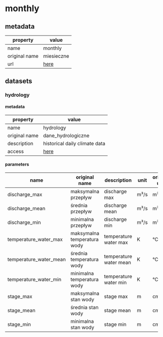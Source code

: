 # monthly

## metadata

| property      | value                                                                                                 |
|---------------|-------------------------------------------------------------------------------------------------------|
| name          | monthly                                                                                               |
| original name | miesieczne                                                                                            |
| url           | [here](https://danepubliczne.imgw.pl/data/dane_pomiarowo_obserwacyjne/dane_hydrologiczne/miesieczne/) |

## datasets

### hydrology

#### metadata

| property      | value                                                                                                 |
|---------------|-------------------------------------------------------------------------------------------------------|
| name          | hydrology                                                                                             |
| original name | dane_hydrologiczne                                                                                    |
| description   | historical daily climate data                                                                         |
| access        | [here](https://danepubliczne.imgw.pl/data/dane_pomiarowo_obserwacyjne/dane_hydrologiczne/miesieczne/) |

#### parameters

| name                   | original name               | description            | unit | original unit | constraints |
|------------------------|-----------------------------|------------------------|------|---------------|-------------|
| discharge_max          | maksymalna przepływ         | discharge max          | m³/s | m³/s          | >=0         |
| discharge_mean         | średnia przepływ            | discharge mean         | m³/s | m³/s          | >=0         |
| discharge_min          | minimalna przepływ          | discharge min          | m³/s | m³/s          | >=0         |
| temperature_water_max  | maksymalna temperatura wody | temperature water max  | K    | °C            | -           |
| temperature_water_mean | średnia temperatura wody    | temperature water mean | K    | °C            | -           |
| temperature_water_min  | minimalna temperatura wody  | temperature water min  | K    | °C            | -           |
| stage_max              | maksymalna stan wody        | stage max              | m    | cm            | -           |
| stage_mean             | średnia stan wody           | stage mean             | m    | cm            | -           |
| stage_min              | minimalna stan wody         | stage min              | m    | cm            | -           |
